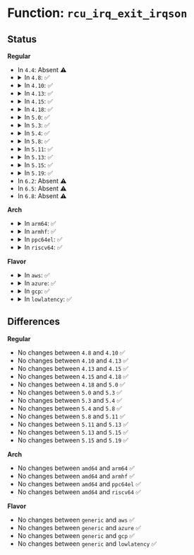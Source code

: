 # Function: <code>rcu_irq_exit_irqson</code>

## Status
<b>Regular</b>
<ul>
<li>
In <code>4.4</code>: Absent ⚠️
</li>
<li>
<details>
<summary>In <code>4.8</code>: ✅</summary>

```c
void rcu_irq_exit_irqson();
```

**Collision:** Unique Global

**Inline:** No

**Transformation:** False

**Instances:**

```
In kernel/rcu/tree.c (ffffffff810edde0)
Location: kernel/rcu/tree.c:810
Inline: False
Direct callers:
  - arch/x86/kernel/process.c:mwait_idle
  - arch/x86/kernel/process.c:mwait_idle
  - arch/x86/kernel/process.c:default_idle
  - arch/x86/kernel/process.c:default_idle
  - kernel/sched/idle.c:cpu_startup_entry
  - kernel/sched/idle.c:cpu_startup_entry
  - kernel/time/tick-broadcast-hrtimer.c:bc_set_next
  - kernel/time/tick-broadcast-hrtimer.c:bc_set_next
  - drivers/base/power/runtime.c:rpm_resume
  - drivers/base/power/runtime.c:rpm_resume
  - drivers/base/power/runtime.c:rpm_suspend
  - drivers/base/power/runtime.c:rpm_suspend
  - drivers/base/power/runtime.c:rpm_idle
  - drivers/base/power/runtime.c:rpm_idle
  - drivers/base/power/runtime.c:rpm_idle
  - drivers/cpuidle/cpuidle.c:cpuidle_enter_state
  - drivers/cpuidle/cpuidle.c:cpuidle_enter_state
  - drivers/cpuidle/cpuidle.c:cpuidle_enter_freeze
  - drivers/cpuidle/cpuidle.c:cpuidle_enter_freeze
  - drivers/clk/clk.c:clk_core_enable
  - drivers/clk/clk.c:clk_core_enable
```
**Symbols:**

```
ffffffff810edde0-ffffffff810ede2b: rcu_irq_exit_irqson (STB_GLOBAL)
```
</details>
</li>
<li>
<details>
<summary>In <code>4.10</code>: ✅</summary>

```c
void rcu_irq_exit_irqson();
```

**Collision:** Unique Global

**Inline:** No

**Transformation:** False

**Instances:**

```
In kernel/rcu/tree.c (ffffffff810f4ec0)
Location: kernel/rcu/tree.c:811
Inline: False
Direct callers:
  - arch/x86/kernel/process.c:mwait_idle
  - arch/x86/kernel/process.c:mwait_idle
  - arch/x86/kernel/process.c:default_idle
  - arch/x86/kernel/process.c:default_idle
  - kernel/sched/idle.c:cpu_idle_poll
  - kernel/sched/idle.c:cpu_idle_poll
  - kernel/printk/printk.c:console_unlock
  - drivers/clk/clk.c:clk_core_enable
  - drivers/clk/clk.c:clk_core_enable
  - drivers/base/power/runtime.c:rpm_resume
  - drivers/base/power/runtime.c:rpm_resume
  - drivers/base/power/runtime.c:rpm_suspend
  - drivers/base/power/runtime.c:rpm_suspend
  - drivers/base/power/runtime.c:rpm_idle
  - drivers/base/power/runtime.c:rpm_idle
  - drivers/base/power/runtime.c:rpm_idle
  - drivers/cpuidle/cpuidle.c:cpuidle_enter_state
  - drivers/cpuidle/cpuidle.c:cpuidle_enter_state
  - drivers/cpuidle/cpuidle.c:cpuidle_enter_freeze
  - drivers/cpuidle/cpuidle.c:cpuidle_enter_freeze
```
**Symbols:**

```
ffffffff810f4ec0-ffffffff810f4f0b: rcu_irq_exit_irqson (STB_GLOBAL)
```
</details>
</li>
<li>
<details>
<summary>In <code>4.13</code>: ✅</summary>

```c
void rcu_irq_exit_irqson();
```

**Collision:** Unique Global

**Inline:** No

**Transformation:** False

**Instances:**

```
In kernel/rcu/tree.c (ffffffff810f5cb0)
Location: kernel/rcu/tree.c:904
Inline: False
Direct callers:
  - arch/x86/kernel/process.c:mwait_idle
  - arch/x86/kernel/process.c:mwait_idle
  - arch/x86/kernel/process.c:default_idle
  - arch/x86/kernel/process.c:default_idle
  - arch/x86/mm/tlb.c:switch_mm_irqs_off
  - kernel/sched/idle.c:cpu_idle_poll
  - kernel/sched/idle.c:cpu_idle_poll
  - kernel/printk/printk.c:console_unlock
  - kernel/trace/trace.c:__trace_stack
  - drivers/clk/clk.c:clk_core_disable
  - drivers/clk/clk.c:clk_core_disable
  - drivers/base/power/runtime.c:rpm_resume
  - drivers/base/power/runtime.c:rpm_resume
  - drivers/base/power/runtime.c:rpm_suspend
  - drivers/base/power/runtime.c:rpm_suspend
  - drivers/base/power/runtime.c:rpm_idle
  - drivers/base/power/runtime.c:rpm_idle
  - drivers/base/power/runtime.c:rpm_idle
  - drivers/cpuidle/cpuidle.c:cpuidle_enter_state
  - drivers/cpuidle/cpuidle.c:cpuidle_enter_state
  - drivers/cpuidle/cpuidle.c:cpuidle_enter_freeze
  - drivers/cpuidle/cpuidle.c:cpuidle_enter_freeze
```
**Symbols:**

```
ffffffff810f5cb0-ffffffff810f5d05: rcu_irq_exit_irqson (STB_GLOBAL)
```
</details>
</li>
<li>
<details>
<summary>In <code>4.15</code>: ✅</summary>

```c
void rcu_irq_exit_irqson();
```

**Collision:** Unique Global

**Inline:** No

**Transformation:** False

**Instances:**

```
In kernel/rcu/tree.c (ffffffff810ffb10)
Location: kernel/rcu/tree.c:915
Inline: False
Direct callers:
  - arch/x86/kernel/process.c:mwait_idle
  - arch/x86/kernel/process.c:mwait_idle
  - arch/x86/kernel/process.c:default_idle
  - arch/x86/kernel/process.c:default_idle
  - arch/x86/mm/tlb.c:switch_mm_irqs_off
  - kernel/sched/idle.c:cpu_idle_poll
  - kernel/sched/idle.c:cpu_idle_poll
  - kernel/printk/printk.c:console_unlock
  - kernel/trace/trace.c:__trace_stack
  - drivers/clk/clk.c:clk_core_disable
  - drivers/clk/clk.c:clk_core_disable
  - drivers/base/power/runtime.c:rpm_resume
  - drivers/base/power/runtime.c:rpm_resume
  - drivers/base/power/runtime.c:rpm_suspend
  - drivers/base/power/runtime.c:rpm_suspend
  - drivers/base/power/runtime.c:rpm_idle
  - drivers/base/power/runtime.c:rpm_idle
  - drivers/base/power/runtime.c:rpm_idle
  - drivers/cpuidle/cpuidle.c:cpuidle_enter_state
  - drivers/cpuidle/cpuidle.c:cpuidle_enter_state
  - drivers/cpuidle/cpuidle.c:cpuidle_enter_s2idle
  - drivers/cpuidle/cpuidle.c:cpuidle_enter_s2idle
```
**Symbols:**

```
ffffffff810ffb10-ffffffff810ffb3d: rcu_irq_exit_irqson (STB_GLOBAL)
```
</details>
</li>
<li>
<details>
<summary>In <code>4.18</code>: ✅</summary>

```c
void rcu_irq_exit_irqson();
```

**Collision:** Unique Global

**Inline:** No

**Transformation:** False

**Instances:**

```
In kernel/rcu/tree.c (ffffffff81107eb0)
Location: kernel/rcu/tree.c:860
Inline: False
Direct callers:
  - arch/x86/kernel/process.c:mwait_idle
  - arch/x86/kernel/process.c:mwait_idle
  - arch/x86/kernel/process.c:default_idle
  - arch/x86/kernel/process.c:default_idle
  - arch/x86/mm/tlb.c:switch_mm_irqs_off
  - kernel/sched/idle.c:cpu_idle_poll
  - kernel/sched/idle.c:cpu_idle_poll
  - kernel/printk/printk.c:console_unlock
  - kernel/trace/trace.c:__trace_stack
  - drivers/clk/clk.c:clk_core_enable
  - drivers/clk/clk.c:clk_core_enable
  - drivers/clk/clk.c:clk_core_disable
  - drivers/clk/clk.c:clk_core_disable
  - drivers/base/power/runtime.c:rpm_resume
  - drivers/base/power/runtime.c:rpm_resume
  - drivers/base/power/runtime.c:rpm_suspend
  - drivers/base/power/runtime.c:rpm_suspend
  - drivers/base/power/runtime.c:rpm_idle
  - drivers/base/power/runtime.c:rpm_idle
  - drivers/base/power/runtime.c:rpm_idle
  - drivers/cpuidle/cpuidle.c:cpuidle_enter_state
  - drivers/cpuidle/cpuidle.c:cpuidle_enter_state
  - drivers/cpuidle/cpuidle.c:cpuidle_enter_s2idle
  - drivers/cpuidle/cpuidle.c:cpuidle_enter_s2idle
```
**Symbols:**

```
ffffffff81107eb0-ffffffff81107eec: rcu_irq_exit_irqson (STB_GLOBAL)
```
</details>
</li>
<li>
<details>
<summary>In <code>5.0</code>: ✅</summary>

```c
void rcu_irq_exit_irqson();
```

**Collision:** Unique Global

**Inline:** No

**Transformation:** False

**Instances:**

```
In kernel/rcu/tree.c (ffffffff811133e0)
Location: kernel/rcu/tree.c:745
Inline: False
Direct callers:
  - arch/x86/kernel/process.c:mwait_idle
  - arch/x86/kernel/process.c:mwait_idle
  - arch/x86/kernel/process.c:default_idle
  - arch/x86/kernel/process.c:default_idle
  - arch/x86/mm/tlb.c:switch_mm_irqs_off
  - arch/x86/mm/tlb.c:switch_mm_irqs_off
  - kernel/sched/idle.c:cpu_idle_poll
  - kernel/sched/idle.c:cpu_idle_poll
  - kernel/printk/printk.c:console_unlock
  - kernel/trace/trace.c:__trace_stack
  - drivers/clk/clk.c:clk_core_enable
  - drivers/clk/clk.c:clk_core_enable
  - drivers/clk/clk.c:clk_core_disable
  - drivers/clk/clk.c:clk_core_disable
  - drivers/base/power/runtime.c:__pm_runtime_suspend
  - drivers/base/power/runtime.c:pm_schedule_suspend
  - drivers/base/power/runtime.c:pm_suspend_timer_fn
  - drivers/base/power/runtime.c:pm_runtime_work
  - drivers/base/power/runtime.c:pm_runtime_work
  - drivers/base/power/runtime.c:rpm_resume
  - drivers/base/power/runtime.c:rpm_resume
  - drivers/base/power/runtime.c:rpm_idle
  - drivers/base/power/runtime.c:rpm_idle
  - drivers/base/power/runtime.c:rpm_idle
  - drivers/base/power/runtime.c:rpm_idle
  - drivers/cpuidle/cpuidle.c:cpuidle_enter_state
  - drivers/cpuidle/cpuidle.c:cpuidle_enter_state
  - drivers/cpuidle/cpuidle.c:cpuidle_enter_s2idle
  - drivers/cpuidle/cpuidle.c:cpuidle_enter_s2idle
```
**Symbols:**

```
ffffffff811133e0-ffffffff8111340d: rcu_irq_exit_irqson (STB_GLOBAL)
```
</details>
</li>
<li>
<details>
<summary>In <code>5.3</code>: ✅</summary>

```c
void rcu_irq_exit_irqson();
```

**Collision:** Unique Global

**Inline:** No

**Transformation:** False

**Instances:**

```
In kernel/rcu/tree.c (ffffffff8111d020)
Location: kernel/rcu/tree.c:706
Inline: False
Direct callers:
  - arch/x86/kernel/process.c:mwait_idle
  - arch/x86/kernel/process.c:mwait_idle
  - arch/x86/kernel/process.c:default_idle
  - arch/x86/kernel/process.c:default_idle
  - arch/x86/mm/tlb.c:switch_mm_irqs_off
  - kernel/sched/idle.c:cpu_idle_poll
  - kernel/sched/idle.c:cpu_idle_poll
  - kernel/printk/printk.c:console_unlock
  - kernel/trace/trace.c:__trace_stack
  - drivers/clk/clk.c:clk_core_enable
  - drivers/clk/clk.c:clk_core_enable
  - drivers/clk/clk.c:clk_core_disable
  - drivers/clk/clk.c:clk_core_disable
  - drivers/base/power/runtime.c:rpm_resume
  - drivers/base/power/runtime.c:rpm_resume
  - drivers/base/power/runtime.c:rpm_suspend
  - drivers/base/power/runtime.c:rpm_suspend
  - drivers/base/power/runtime.c:rpm_idle
  - drivers/base/power/runtime.c:rpm_idle
  - drivers/base/power/runtime.c:rpm_idle
  - drivers/cpuidle/cpuidle.c:cpuidle_enter_state
  - drivers/cpuidle/cpuidle.c:cpuidle_enter_state
  - drivers/cpuidle/cpuidle.c:cpuidle_enter_s2idle
  - drivers/cpuidle/cpuidle.c:cpuidle_enter_s2idle
```
**Symbols:**

```
ffffffff8111d020-ffffffff8111d04d: rcu_irq_exit_irqson (STB_GLOBAL)
```
</details>
</li>
<li>
<details>
<summary>In <code>5.4</code>: ✅</summary>

```c
void rcu_irq_exit_irqson();
```

**Collision:** Unique Global

**Inline:** No

**Transformation:** False

**Instances:**

```
In kernel/rcu/tree.c (ffffffff81129520)
Location: kernel/rcu/tree.c:714
Inline: False
Direct callers:
  - arch/x86/kernel/process.c:mwait_idle
  - arch/x86/kernel/process.c:mwait_idle
  - arch/x86/kernel/process.c:default_idle
  - arch/x86/kernel/process.c:default_idle
  - arch/x86/mm/tlb.c:switch_mm_irqs_off
  - kernel/sched/idle.c:cpu_idle_poll
  - kernel/sched/idle.c:cpu_idle_poll
  - kernel/printk/printk.c:console_unlock
  - kernel/time/tick-broadcast-hrtimer.c:bc_set_next
  - kernel/trace/trace.c:__trace_stack
  - drivers/clk/clk.c:clk_core_enable
  - drivers/clk/clk.c:clk_core_enable
  - drivers/clk/clk.c:clk_core_disable
  - drivers/clk/clk.c:clk_core_disable
  - drivers/base/power/runtime.c:rpm_resume
  - drivers/base/power/runtime.c:rpm_resume
  - drivers/base/power/runtime.c:rpm_suspend
  - drivers/base/power/runtime.c:rpm_suspend
  - drivers/base/power/runtime.c:rpm_idle
  - drivers/base/power/runtime.c:rpm_idle
  - drivers/base/power/runtime.c:rpm_idle
  - drivers/cpuidle/cpuidle.c:cpuidle_enter_state
  - drivers/cpuidle/cpuidle.c:cpuidle_enter_state
  - drivers/cpuidle/cpuidle.c:cpuidle_enter_s2idle
  - drivers/cpuidle/cpuidle.c:cpuidle_enter_s2idle
```
**Symbols:**

```
ffffffff81129520-ffffffff8112954d: rcu_irq_exit_irqson (STB_GLOBAL)
```
</details>
</li>
<li>
<details>
<summary>In <code>5.8</code>: ✅</summary>

```c
void rcu_irq_exit_irqson();
```

**Collision:** Unique Global

**Inline:** No

**Transformation:** False

**Instances:**

```
In kernel/rcu/tree.c (ffffffff81137d70)
Location: kernel/rcu/tree.c:811
Inline: False
Direct callers:
  - arch/x86/kernel/process.c:mwait_idle
  - arch/x86/kernel/process.c:mwait_idle
  - arch/x86/kernel/process.c:default_idle
  - arch/x86/kernel/process.c:default_idle
  - arch/x86/mm/tlb.c:switch_mm_irqs_off
  - kernel/time/tick-broadcast-hrtimer.c:bc_set_next
  - kernel/trace/trace.c:__trace_stack
  - drivers/clk/clk.c:clk_core_enable
  - drivers/clk/clk.c:clk_core_enable
  - drivers/clk/clk.c:clk_core_disable
  - drivers/clk/clk.c:clk_core_disable
  - drivers/base/power/runtime.c:update_autosuspend
  - drivers/base/power/runtime.c:pm_runtime_allow
  - drivers/base/power/runtime.c:pm_runtime_get_if_active
  - drivers/base/power/runtime.c:__pm_runtime_suspend
  - drivers/base/power/runtime.c:rpm_resume
  - drivers/base/power/runtime.c:rpm_resume
  - drivers/base/power/runtime.c:rpm_suspend
  - drivers/base/power/runtime.c:rpm_suspend
  - drivers/base/power/runtime.c:rpm_idle
  - drivers/base/power/runtime.c:rpm_idle
  - drivers/base/power/runtime.c:rpm_idle
  - drivers/cpuidle/cpuidle.c:cpuidle_enter_state
  - drivers/cpuidle/cpuidle.c:cpuidle_enter_state
  - drivers/cpuidle/cpuidle.c:enter_s2idle_proper
  - drivers/cpuidle/cpuidle.c:enter_s2idle_proper
```
**Symbols:**

```
ffffffff81137d70-ffffffff81137da0: rcu_irq_exit_irqson (STB_GLOBAL)
```
</details>
</li>
<li>
<details>
<summary>In <code>5.11</code>: ✅</summary>

```c
void rcu_irq_exit_irqson();
```

**Collision:** Unique Global

**Inline:** No

**Transformation:** False

**Instances:**

```
In kernel/rcu/tree.c (ffffffff81133600)
Location: kernel/rcu/tree.c:877
Inline: False
Direct callers:
  - kernel/time/tick-broadcast-hrtimer.c:bc_set_next
  - kernel/trace/trace.c:__trace_stack
  - drivers/clk/clk.c:clk_core_enable
  - drivers/clk/clk.c:clk_core_enable
  - drivers/clk/clk.c:clk_core_disable
  - drivers/clk/clk.c:clk_core_disable
  - drivers/base/power/runtime.c:update_autosuspend
  - drivers/base/power/runtime.c:pm_runtime_allow
  - drivers/base/power/runtime.c:pm_runtime_get_if_active
  - drivers/base/power/runtime.c:__pm_runtime_suspend
  - drivers/base/power/runtime.c:rpm_resume
  - drivers/base/power/runtime.c:rpm_resume
  - drivers/base/power/runtime.c:rpm_suspend
  - drivers/base/power/runtime.c:rpm_suspend
  - drivers/base/power/runtime.c:rpm_idle
  - drivers/base/power/runtime.c:rpm_idle
  - drivers/base/power/runtime.c:rpm_idle
```
**Symbols:**

```
ffffffff81133600-ffffffff81133630: rcu_irq_exit_irqson (STB_GLOBAL)
```
</details>
</li>
<li>
<details>
<summary>In <code>5.13</code>: ✅</summary>

```c
void rcu_irq_exit_irqson();
```

**Collision:** Unique Global

**Inline:** No

**Transformation:** False

**Instances:**

```
In kernel/rcu/tree.c (ffffffff81134120)
Location: kernel/rcu/tree.c:882
Inline: False
Direct callers:
  - kernel/time/tick-broadcast-hrtimer.c:bc_set_next
  - kernel/trace/trace.c:__trace_stack
  - drivers/clk/clk.c:clk_core_enable
  - drivers/clk/clk.c:clk_core_enable
  - drivers/clk/clk.c:clk_core_disable
  - drivers/clk/clk.c:clk_core_disable
  - drivers/base/power/runtime.c:update_autosuspend
  - drivers/base/power/runtime.c:pm_runtime_allow
  - drivers/base/power/runtime.c:pm_runtime_get_if_active
  - drivers/base/power/runtime.c:__pm_runtime_suspend
  - drivers/base/power/runtime.c:rpm_resume
  - drivers/base/power/runtime.c:rpm_resume
  - drivers/base/power/runtime.c:rpm_suspend
  - drivers/base/power/runtime.c:rpm_suspend
  - drivers/base/power/runtime.c:rpm_idle
  - drivers/base/power/runtime.c:rpm_idle
  - drivers/base/power/runtime.c:rpm_idle
```
**Symbols:**

```
ffffffff81134120-ffffffff81134158: rcu_irq_exit_irqson (STB_GLOBAL)
```
</details>
</li>
<li>
<details>
<summary>In <code>5.15</code>: ✅</summary>

```c
void rcu_irq_exit_irqson();
```

**Collision:** Unique Global

**Inline:** No

**Transformation:** False

**Instances:**

```
In kernel/rcu/tree.c (ffffffff811566b0)
Location: kernel/rcu/tree.c:835
Inline: False
Direct callers:
  - kernel/time/tick-broadcast-hrtimer.c:bc_set_next
  - kernel/trace/trace.c:__trace_stack
  - drivers/clk/clk.c:clk_core_enable
  - drivers/clk/clk.c:clk_core_enable
  - drivers/clk/clk.c:clk_core_disable
  - drivers/clk/clk.c:clk_core_disable
  - drivers/base/power/runtime.c:update_autosuspend
  - drivers/base/power/runtime.c:pm_runtime_allow
  - drivers/base/power/runtime.c:pm_runtime_get_if_active
  - drivers/base/power/runtime.c:__pm_runtime_suspend
  - drivers/base/power/runtime.c:rpm_resume
  - drivers/base/power/runtime.c:rpm_resume
  - drivers/base/power/runtime.c:rpm_suspend
  - drivers/base/power/runtime.c:rpm_suspend
  - drivers/base/power/runtime.c:rpm_idle
  - drivers/base/power/runtime.c:rpm_idle
  - drivers/base/power/runtime.c:rpm_idle
```
**Symbols:**

```
ffffffff811566b0-ffffffff811566e8: rcu_irq_exit_irqson (STB_GLOBAL)
```
</details>
</li>
<li>
<details>
<summary>In <code>5.19</code>: ✅</summary>

```c
void rcu_irq_exit_irqson();
```

**Collision:** Unique Global

**Inline:** No

**Transformation:** False

**Instances:**

```
In kernel/rcu/tree.c (ffffffff8117f6b0)
Location: kernel/rcu/tree.c:842
Inline: False
Direct callers:
  - kernel/printk/printk.c:printk_sprint
  - kernel/time/tick-broadcast-hrtimer.c:bc_set_next
  - kernel/trace/trace.c:__trace_stack
  - drivers/clk/clk.c:clk_core_enable
  - drivers/clk/clk.c:clk_core_enable
  - drivers/clk/clk.c:clk_core_disable
  - drivers/clk/clk.c:clk_core_disable
  - drivers/base/power/runtime.c:update_autosuspend
  - drivers/base/power/runtime.c:pm_runtime_allow
  - drivers/base/power/runtime.c:pm_runtime_get_if_active
  - drivers/base/power/runtime.c:__pm_runtime_suspend
  - drivers/base/power/runtime.c:rpm_resume
  - drivers/base/power/runtime.c:rpm_resume
  - drivers/base/power/runtime.c:rpm_suspend
  - drivers/base/power/runtime.c:rpm_suspend
  - drivers/base/power/runtime.c:rpm_idle
  - drivers/base/power/runtime.c:rpm_idle
  - drivers/base/power/runtime.c:rpm_idle
```
**Symbols:**

```
ffffffff8117f6b0-ffffffff8117f6e5: rcu_irq_exit_irqson (STB_GLOBAL)
```
</details>
</li>
<li>
In <code>6.2</code>: Absent ⚠️
</li>
<li>
In <code>6.5</code>: Absent ⚠️
</li>
<li>
In <code>6.8</code>: Absent ⚠️
</li>
</ul>
<b>Arch</b>
<ul>
<li>
<details>
<summary>In <code>arm64</code>: ✅</summary>

```c
void rcu_irq_exit_irqson();
```

**Collision:** Unique Global

**Inline:** No

**Transformation:** False

**Instances:**

```
In kernel/rcu/tree.c (ffff800010190aa8)
Location: kernel/rcu/tree.c:714
Inline: False
Direct callers:
  - arch/arm64/kernel/process.c:arch_cpu_idle
  - arch/arm64/kernel/process.c:arch_cpu_idle
  - arch/arm64/kernel/smp.c:handle_IPI
  - arch/arm64/kernel/smp.c:handle_IPI
  - kernel/sched/idle.c:cpu_idle_poll
  - kernel/sched/idle.c:cpu_idle_poll
  - kernel/printk/printk.c:console_unlock
  - kernel/time/tick-broadcast-hrtimer.c:bc_set_next
  - kernel/trace/trace.c:__trace_stack
  - kernel/cpu_pm.c:cpu_pm_notify
  - drivers/clk/clk.c:clk_core_enable
  - drivers/clk/clk.c:clk_core_enable
  - drivers/clk/clk.c:clk_core_disable
  - drivers/clk/clk.c:clk_core_disable
  - drivers/base/power/runtime.c:rpm_resume
  - drivers/base/power/runtime.c:rpm_resume
  - drivers/base/power/runtime.c:rpm_suspend
  - drivers/base/power/runtime.c:rpm_suspend
  - drivers/base/power/runtime.c:rpm_idle
  - drivers/base/power/runtime.c:rpm_idle
  - drivers/base/power/runtime.c:rpm_idle
  - drivers/cpuidle/cpuidle.c:cpuidle_enter_state
  - drivers/cpuidle/cpuidle.c:cpuidle_enter_state
  - drivers/cpuidle/cpuidle.c:cpuidle_enter_s2idle
  - drivers/cpuidle/cpuidle.c:cpuidle_enter_s2idle
```
**Symbols:**

```
ffff800010190aa8-ffff800010190aec: rcu_irq_exit_irqson (STB_GLOBAL)
```
</details>
</li>
<li>
<details>
<summary>In <code>armhf</code>: ✅</summary>

```c
void rcu_irq_exit_irqson();
```

**Collision:** Unique Global

**Inline:** No

**Transformation:** False

**Instances:**

```
In kernel/rcu/tree.c (c03de69c)
Location: kernel/rcu/tree.c:714
Inline: False
Direct callers:
  - arch/arm/kernel/smp.c:smp_send_stop
  - arch/arm/kernel/smp.c:smp_send_reschedule
  - arch/arm/kernel/smp.c:handle_IPI
  - arch/arm/kernel/smp.c:handle_IPI
  - arch/arm/kernel/smp.c:tick_broadcast
  - arch/arm/kernel/smp.c:arch_irq_work_raise
  - arch/arm/kernel/smp.c:arch_send_call_function_single_ipi
  - arch/arm/kernel/smp.c:arch_send_wakeup_ipi_mask
  - arch/arm/kernel/smp.c:arch_send_call_function_ipi_mask
  - arch/arm/mach-omap2/powerdomain.c:pwrdm_set_next_pwrst
  - arch/arm/mach-omap2/powerdomain.c:_pwrdm_state_switch
  - kernel/sched/idle.c:cpu_idle_poll
  - kernel/sched/idle.c:cpu_idle_poll
  - kernel/printk/printk.c:console_unlock
  - kernel/time/tick-broadcast-hrtimer.c:bc_set_next
  - kernel/trace/trace.c:__trace_stack
  - kernel/cpu_pm.c:cpu_pm_notify
  - drivers/clk/clk.c:clk_core_enable
  - drivers/clk/clk.c:clk_core_enable
  - drivers/base/power/runtime.c:rpm_resume
  - drivers/base/power/runtime.c:rpm_resume
  - drivers/base/power/runtime.c:rpm_suspend
  - drivers/base/power/runtime.c:rpm_suspend
  - drivers/base/power/runtime.c:rpm_idle
  - drivers/base/power/runtime.c:rpm_idle
  - drivers/base/power/runtime.c:rpm_idle
  - drivers/cpuidle/cpuidle.c:cpuidle_enter_state
  - drivers/cpuidle/cpuidle.c:cpuidle_enter_state
  - drivers/cpuidle/cpuidle.c:cpuidle_enter_s2idle
  - drivers/cpuidle/cpuidle.c:cpuidle_enter_s2idle
  - drivers/perf/arm_pmu.c:cpu_pm_pmu_setup
```
**Symbols:**

```
c03de69c-c03de6c4: rcu_irq_exit_irqson (STB_GLOBAL)
```
</details>
</li>
<li>
<details>
<summary>In <code>ppc64el</code>: ✅</summary>

```c
void rcu_irq_exit_irqson();
```

**Collision:** Unique Global

**Inline:** No

**Transformation:** False

**Instances:**

```
In kernel/rcu/tree.c (c0000000001ebef0)
Location: kernel/rcu/tree.c:714
Inline: False
Direct callers:
  - kernel/sched/idle.c:cpu_idle_poll
  - kernel/sched/idle.c:cpu_idle_poll
  - kernel/printk/printk.c:console_unlock
  - kernel/time/tick-broadcast-hrtimer.c:bc_set_next
  - kernel/trace/trace.c:__trace_stack
  - drivers/base/power/runtime.c:rpm_resume
  - drivers/base/power/runtime.c:rpm_resume
  - drivers/base/power/runtime.c:rpm_suspend
  - drivers/base/power/runtime.c:rpm_suspend
  - drivers/base/power/runtime.c:rpm_idle
  - drivers/base/power/runtime.c:rpm_idle
  - drivers/base/power/runtime.c:rpm_idle
  - drivers/cpuidle/cpuidle.c:cpuidle_enter_state
  - drivers/cpuidle/cpuidle.c:cpuidle_enter_state
  - drivers/cpuidle/cpuidle.c:cpuidle_enter_s2idle
  - drivers/cpuidle/cpuidle.c:cpuidle_enter_s2idle
```
**Symbols:**

```
c0000000001ebef0-c0000000001ebf3c: rcu_irq_exit_irqson (STB_GLOBAL)
```
</details>
</li>
<li>
<details>
<summary>In <code>riscv64</code>: ✅</summary>

```c
void rcu_irq_exit_irqson();
```

**Collision:** Unique Global

**Inline:** No

**Transformation:** False

**Instances:**

```
In kernel/rcu/tree.c (ffffffe000124056)
Location: kernel/rcu/tree.c:714
Inline: False
Direct callers:
  - kernel/sched/idle.c:cpu_idle_poll
  - kernel/sched/idle.c:cpu_idle_poll
  - kernel/printk/printk.c:console_unlock
  - kernel/trace/trace.c:__trace_stack
  - drivers/clk/clk.c:clk_core_enable
  - drivers/clk/clk.c:clk_core_enable
  - drivers/clk/clk.c:clk_core_disable
  - drivers/clk/clk.c:clk_core_disable
  - drivers/base/power/runtime.c:rpm_resume
  - drivers/base/power/runtime.c:rpm_resume
  - drivers/base/power/runtime.c:rpm_suspend
  - drivers/base/power/runtime.c:rpm_suspend
  - drivers/base/power/runtime.c:rpm_idle
  - drivers/base/power/runtime.c:rpm_idle
  - drivers/base/power/runtime.c:rpm_idle
```
**Symbols:**

```
ffffffe000124056-ffffffe000124088: rcu_irq_exit_irqson (STB_GLOBAL)
```
</details>
</li>
</ul>
<b>Flavor</b>
<ul>
<li>
<details>
<summary>In <code>aws</code>: ✅</summary>

```c
void rcu_irq_exit_irqson();
```

**Collision:** Unique Global

**Inline:** No

**Transformation:** False

**Instances:**

```
In kernel/rcu/tree.c (ffffffff81121b00)
Location: kernel/rcu/tree.c:714
Inline: False
Direct callers:
  - arch/x86/kernel/process.c:mwait_idle
  - arch/x86/kernel/process.c:mwait_idle
  - arch/x86/kernel/process.c:default_idle
  - arch/x86/kernel/process.c:default_idle
  - arch/x86/mm/tlb.c:switch_mm_irqs_off
  - kernel/sched/idle.c:cpu_idle_poll
  - kernel/sched/idle.c:cpu_idle_poll
  - kernel/printk/printk.c:console_unlock
  - kernel/time/tick-broadcast-hrtimer.c:bc_set_next
  - kernel/trace/trace.c:__trace_stack
  - drivers/clk/clk.c:clk_core_enable
  - drivers/clk/clk.c:clk_core_enable
  - drivers/clk/clk.c:clk_core_disable
  - drivers/clk/clk.c:clk_core_disable
  - drivers/base/power/runtime.c:rpm_resume
  - drivers/base/power/runtime.c:rpm_resume
  - drivers/base/power/runtime.c:rpm_suspend
  - drivers/base/power/runtime.c:rpm_suspend
  - drivers/base/power/runtime.c:rpm_idle
  - drivers/base/power/runtime.c:rpm_idle
  - drivers/base/power/runtime.c:rpm_idle
  - drivers/cpuidle/cpuidle.c:cpuidle_enter_state
  - drivers/cpuidle/cpuidle.c:cpuidle_enter_state
```
**Symbols:**

```
ffffffff81121b00-ffffffff81121b2d: rcu_irq_exit_irqson (STB_GLOBAL)
```
</details>
</li>
<li>
<details>
<summary>In <code>azure</code>: ✅</summary>

```c
void rcu_irq_exit_irqson();
```

**Collision:** Unique Global

**Inline:** No

**Transformation:** False

**Instances:**

```
In kernel/rcu/tree.c (ffffffff81114180)
Location: kernel/rcu/tree.c:714
Inline: False
Direct callers:
  - arch/x86/kernel/process.c:mwait_idle
  - arch/x86/kernel/process.c:mwait_idle
  - arch/x86/kernel/process.c:default_idle
  - arch/x86/kernel/process.c:default_idle
  - arch/x86/mm/tlb.c:switch_mm_irqs_off
  - kernel/sched/idle.c:cpu_idle_poll
  - kernel/sched/idle.c:cpu_idle_poll
  - kernel/printk/printk.c:console_unlock
  - kernel/time/tick-broadcast-hrtimer.c:bc_set_next
  - kernel/trace/trace.c:__trace_stack
  - drivers/clk/clk.c:clk_core_enable
  - drivers/clk/clk.c:clk_core_enable
  - drivers/clk/clk.c:clk_core_disable
  - drivers/clk/clk.c:clk_core_disable
  - drivers/base/power/runtime.c:rpm_resume
  - drivers/base/power/runtime.c:rpm_resume
  - drivers/base/power/runtime.c:rpm_suspend
  - drivers/base/power/runtime.c:rpm_suspend
  - drivers/base/power/runtime.c:rpm_idle
  - drivers/base/power/runtime.c:rpm_idle
  - drivers/base/power/runtime.c:rpm_idle
  - drivers/cpuidle/cpuidle.c:cpuidle_enter_state
  - drivers/cpuidle/cpuidle.c:cpuidle_enter_state
  - drivers/cpuidle/cpuidle.c:cpuidle_enter_s2idle
  - drivers/cpuidle/cpuidle.c:cpuidle_enter_s2idle
```
**Symbols:**

```
ffffffff81114180-ffffffff81114197: rcu_irq_exit_irqson (STB_GLOBAL)
```
</details>
</li>
<li>
<details>
<summary>In <code>gcp</code>: ✅</summary>

```c
void rcu_irq_exit_irqson();
```

**Collision:** Unique Global

**Inline:** No

**Transformation:** False

**Instances:**

```
In kernel/rcu/tree.c (ffffffff8111f9f0)
Location: kernel/rcu/tree.c:714
Inline: False
Direct callers:
  - arch/x86/kernel/process.c:mwait_idle
  - arch/x86/kernel/process.c:mwait_idle
  - arch/x86/kernel/process.c:default_idle
  - arch/x86/kernel/process.c:default_idle
  - arch/x86/mm/tlb.c:switch_mm_irqs_off
  - kernel/sched/idle.c:cpu_idle_poll
  - kernel/sched/idle.c:cpu_idle_poll
  - kernel/printk/printk.c:console_unlock
  - kernel/time/tick-broadcast-hrtimer.c:bc_set_next
  - kernel/trace/trace.c:__trace_stack
  - drivers/clk/clk.c:clk_core_enable
  - drivers/clk/clk.c:clk_core_enable
  - drivers/clk/clk.c:clk_core_disable
  - drivers/clk/clk.c:clk_core_disable
  - drivers/base/power/runtime.c:rpm_resume
  - drivers/base/power/runtime.c:rpm_resume
  - drivers/base/power/runtime.c:rpm_suspend
  - drivers/base/power/runtime.c:rpm_suspend
  - drivers/base/power/runtime.c:rpm_idle
  - drivers/base/power/runtime.c:rpm_idle
  - drivers/base/power/runtime.c:rpm_idle
  - drivers/cpuidle/cpuidle.c:cpuidle_enter_state
  - drivers/cpuidle/cpuidle.c:cpuidle_enter_state
  - drivers/cpuidle/cpuidle.c:cpuidle_enter_s2idle
  - drivers/cpuidle/cpuidle.c:cpuidle_enter_s2idle
```
**Symbols:**

```
ffffffff8111f9f0-ffffffff8111fa1d: rcu_irq_exit_irqson (STB_GLOBAL)
```
</details>
</li>
<li>
<details>
<summary>In <code>lowlatency</code>: ✅</summary>

```c
void rcu_irq_exit_irqson();
```

**Collision:** Unique Global

**Inline:** No

**Transformation:** False

**Instances:**

```
In kernel/rcu/tree.c (ffffffff8112bb60)
Location: kernel/rcu/tree.c:714
Inline: False
Direct callers:
  - arch/x86/kernel/process.c:mwait_idle
  - arch/x86/kernel/process.c:mwait_idle
  - arch/x86/kernel/process.c:default_idle
  - arch/x86/kernel/process.c:default_idle
  - arch/x86/mm/tlb.c:switch_mm_irqs_off
  - kernel/sched/idle.c:cpu_idle_poll
  - kernel/sched/idle.c:cpu_idle_poll
  - kernel/time/tick-broadcast-hrtimer.c:bc_set_next
  - kernel/trace/trace.c:__trace_stack
  - drivers/clk/clk.c:clk_core_enable
  - drivers/clk/clk.c:clk_core_enable
  - drivers/clk/clk.c:clk_core_disable
  - drivers/clk/clk.c:clk_core_disable
  - drivers/base/power/runtime.c:rpm_resume
  - drivers/base/power/runtime.c:rpm_resume
  - drivers/base/power/runtime.c:rpm_suspend
  - drivers/base/power/runtime.c:rpm_suspend
  - drivers/base/power/runtime.c:rpm_idle
  - drivers/base/power/runtime.c:rpm_idle
  - drivers/base/power/runtime.c:rpm_idle
  - drivers/cpuidle/cpuidle.c:cpuidle_enter_state
  - drivers/cpuidle/cpuidle.c:cpuidle_enter_state
  - drivers/cpuidle/cpuidle.c:cpuidle_enter_s2idle
  - drivers/cpuidle/cpuidle.c:cpuidle_enter_s2idle
```
**Symbols:**

```
ffffffff8112bb60-ffffffff8112bb8d: rcu_irq_exit_irqson (STB_GLOBAL)
```
</details>
</li>
</ul>

## Differences
<b>Regular</b>
<ul>
<li>
No changes between <code>4.8</code> and <code>4.10</code> ✅
</li>
<li>
No changes between <code>4.10</code> and <code>4.13</code> ✅
</li>
<li>
No changes between <code>4.13</code> and <code>4.15</code> ✅
</li>
<li>
No changes between <code>4.15</code> and <code>4.18</code> ✅
</li>
<li>
No changes between <code>4.18</code> and <code>5.0</code> ✅
</li>
<li>
No changes between <code>5.0</code> and <code>5.3</code> ✅
</li>
<li>
No changes between <code>5.3</code> and <code>5.4</code> ✅
</li>
<li>
No changes between <code>5.4</code> and <code>5.8</code> ✅
</li>
<li>
No changes between <code>5.8</code> and <code>5.11</code> ✅
</li>
<li>
No changes between <code>5.11</code> and <code>5.13</code> ✅
</li>
<li>
No changes between <code>5.13</code> and <code>5.15</code> ✅
</li>
<li>
No changes between <code>5.15</code> and <code>5.19</code> ✅
</li>
</ul>
<b>Arch</b>
<ul>
<li>
No changes between <code>amd64</code> and <code>arm64</code> ✅
</li>
<li>
No changes between <code>amd64</code> and <code>armhf</code> ✅
</li>
<li>
No changes between <code>amd64</code> and <code>ppc64el</code> ✅
</li>
<li>
No changes between <code>amd64</code> and <code>riscv64</code> ✅
</li>
</ul>
<b>Flavor</b>
<ul>
<li>
No changes between <code>generic</code> and <code>aws</code> ✅
</li>
<li>
No changes between <code>generic</code> and <code>azure</code> ✅
</li>
<li>
No changes between <code>generic</code> and <code>gcp</code> ✅
</li>
<li>
No changes between <code>generic</code> and <code>lowlatency</code> ✅
</li>
</ul>
